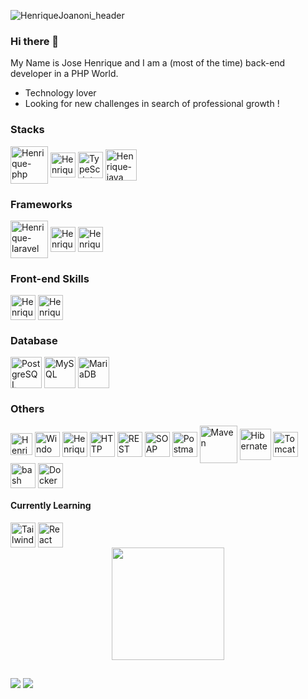 ![HenriqueJoanoni_header](https://user-images.githubusercontent.com/25181517/117185899-9ccba680-adda-11eb-9003-7c25da391b99.PNG)
### Hi there 👋
My Name is Jose Henrique and I am a (most of the time) back-end developer in a PHP World.
- Technology lover
- Looking for new challenges in search of professional growth !

<div>
  <h3>Stacks</h3>
  <img align="center" alt="Henrique-php" height="60" width="60" src="https://github.com/marwin1991/profile-technology-icons/assets/76662862/dbbc299a-8356-45e4-9d2e-a6c21b4569cf"/>
  <img align="center" alt="Henrique-js" height="40" width="40" src="https://user-images.githubusercontent.com/25181517/117447155-6a868a00-af3d-11eb-9cfe-245df15c9f3f.png">
  <img align="center" alt="TypeScript" height="42" width="40" src="https://user-images.githubusercontent.com/25181517/183890598-19a0ac2d-e88a-4005-a8df-1ee36782fde1.png"/>
  <img align="center" alt="Henrique-java" width="50" src="https://user-images.githubusercontent.com/25181517/117201156-9a724800-adec-11eb-9a9d-3cd0f67da4bc.png"/>

  <h3> Frameworks </h3>
  <img align="center" alt="Henrique-laravel" height="60" src="https://github.com/marwin1991/profile-technology-icons/assets/25181517/afcf1c98-544e-41fb-bf44-edba5e62809a"/>
  <img align="center" alt="Henrique-symfony" height="40" width="40" src="https://skillicons.dev/icons?i=symfony"/>
  <img align="center" alt="Henrique-bootstrap" height="40" width="40" src="https://user-images.githubusercontent.com/25181517/183898054-b3d693d4-dafb-4808-a509-bab54cf5de34.png"/>

  <h3>Front-end Skills </h3>
  <img align="center" alt="Henrique-html" height="40" width="40" src="https://user-images.githubusercontent.com/25181517/192158954-f88b5814-d510-4564-b285-dff7d6400dad.png">
  <img align="center" alt="Henrique-css" height="40" width="40" src="https://user-images.githubusercontent.com/25181517/183898674-75a4a1b1-f960-4ea9-abcb-637170a00a75.png">

  <h3>Database</h3>
  <img align="center" alt="PostgreSQL" height="50" width="50" src="https://user-images.githubusercontent.com/25181517/117208740-bfb78400-adf5-11eb-97bb-09072b6bedfc.png"/>
	<img align="center" alt="MySQL" height="50" width="50" src="https://user-images.githubusercontent.com/25181517/183896128-ec99105a-ec1a-4d85-b08b-1aa1620b2046.png"/>
	<img align="center" alt="MariaDB" height="50" width="50" src="https://github.com/marwin1991/profile-technology-icons/assets/136815194/3c698a4f-84e4-4849-a900-476b14311634"/>

  <h3>Others</h3>
  <img align="center" alt="Henrique-ubuntu" height="35" width="35" src="https://user-images.githubusercontent.com/25181517/186884153-99edc188-e4aa-4c84-91b0-e2df260ebc33.png"/>
  <img align="center" alt="Windows" width="40" src="https://user-images.githubusercontent.com/25181517/186884150-05e9ff6d-340e-4802-9533-2c3f02363ee3.png"/>
  <img align="center" alt="Henrique-php-storm" height="40" width="40" src="https://skillicons.dev/icons?i=phpstorm"/>
  
  <img align="center" alt="HTTP" width="40" src="https://user-images.githubusercontent.com/25181517/192107854-765620d7-f909-4953-a6da-36e1ef69eea6.png"/>
	<img align="center" alt="REST" width="40" src="https://user-images.githubusercontent.com/25181517/192107858-fe19f043-c502-4009-8c47-476fc89718ad.png"/>
	<img align="center" alt="SOAP" width="40" src="https://user-images.githubusercontent.com/25181517/192107860-9a9f0894-0e34-4ab3-964d-6297ee4c00e9.png"/>
	<img align="center" alt="Postman" width="40" src="https://user-images.githubusercontent.com/25181517/192109061-e138ca71-337c-4019-8d42-4792fdaa7128.png"/>
  <img align="center" alt="Maven" width="60" src="https://user-images.githubusercontent.com/25181517/117207242-07d5a700-adf4-11eb-975e-be04e62b984b.png"/>
	<img align="center" alt="Hibernate" width="50" src="https://user-images.githubusercontent.com/25181517/117207493-49665200-adf4-11eb-808e-a9c0fcc2a0a0.png"/>
	<img align="center" alt="Tomcat" width="40" src="https://user-images.githubusercontent.com/25181517/183894676-137319b5-1364-4b6a-ba4f-e9fc94ddc4aa.png"/>
 	<img align="center" alt="bash" width="40" src="https://user-images.githubusercontent.com/25181517/192158606-7c2ef6bd-6e04-47cf-b5bc-da2797cb5bda.png"/>
	<img align="center" alt="Docker" width="40" src="https://user-images.githubusercontent.com/25181517/117207330-263ba280-adf4-11eb-9b97-0ac5b40bc3be.png"/>

   <h4>Currently Learning</h4>
   <img align="center" alt="Tailwind CSS" width="40" src="https://user-images.githubusercontent.com/25181517/202896760-337261ed-ee92-4979-84c4-d4b829c7355d.png"/>
	 <img align="center" alt="React" width="40" src="https://user-images.githubusercontent.com/25181517/183897015-94a058a6-b86e-4e42-a37f-bf92061753e5.png"/>
</div>
<div align="center">
  <a href="https://github.com/HenriqueJoanoni">
  <img height="180em" src="https://github-readme-stats.vercel.app/api?username=HenriqueJoanoni&show_icons=true&theme=tokyonight&include_all_commits=true&count_private=true"/>
</div>
  
  ##
 
<div> 
  <a href="mailto:henrique.joanoni@gmail.com" target="_blank"><img src="https://skillicons.dev/icons?i=gmail"></a>
  <a href="https://www.linkedin.com/in/henrique-joanoni/?locale=en_US" target="_blank"><img src="https://skillicons.dev/icons?i=linkedin"></a> 
</div>
